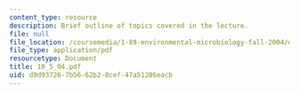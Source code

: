 ```yaml
---
content_type: resource
description: Brief outline of topics covered in the lecture.
file: null
file_location: /coursemedia/1-89-environmental-microbiology-fall-2004/d9d937267b5662b28cef47a51286eacb_10_5_04.pdf
file_type: application/pdf
resourcetype: Document
title: 10_5_04.pdf
uid: d9d93726-7b56-62b2-8cef-47a51286eacb
---
```

